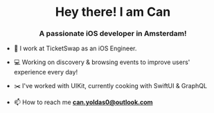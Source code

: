 <h1 align="center">Hey there! I am Can</h1>
<h3 align="center">A passionate iOS developer in Amsterdam!</h3>

- 🔭   I work at TicketSwap as an iOS Engineer.

- 💻   Working on discovery & browsing events to improve users' experience every day!

- ✂️   I've worked with UIKit, currently cooking with SwiftUI & GraphQL  

- 📫 How to reach me **can.yoldas0@outlook.com**
